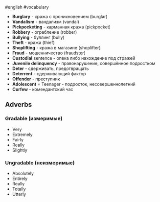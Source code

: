 #english #vocabulary 
- **Burglary** - кража с проникновением (burglar)
- **Vandalism** - вандализм (vandal)
- **Pickpocketing** - карманная кража (pickpocket)
- **Robbery** - ограбление (robber)
- **Bullying** - буллинг (bully)
- **Theft** - кража (thief)
- **Shoplifting** - кража в магазине (shoplifter)
- **Fraud** - мошенничество (fraudster)
- **Custodial** sentence - опека либо нахождение под стражей
- **Juvenile delinquency** - правонарушение, совершённое подростком
- **Deter** - сдерживать, предотвращать
- **Deterrent** - сдерживающий фактор
- **Offender** - преступник
- **Adolescent** = Teenager - подросток, несовершеннолетний
- **Curfew** - комендантский час
## Adverbs
### Gradable (измеримые)
- Very
- Extremely
- Fairly
- Really
- Slightly
### Ungradable (неизмеримые)
- Absolutely
- Entirely
- Really
- Totally
- Utterly